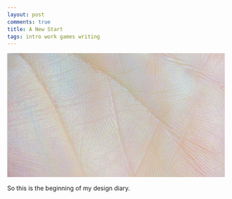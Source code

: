 ```yaml
---
layout: post
comments: true
title: A New Start
tags: intro work games writing
---
```

![mano](https://raw.githubusercontent.com/kapazoglou/blog/master/images/_hero.jpg)

So this is the beginning of my design diary.


